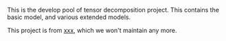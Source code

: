 This is the develop pool of tensor decomposition project. This contains the basic model, and various extended models.

This project is from [xxx](https://github.com/ComputationalBiology-CS-CU/prob_tensor_decomp), which we won't maintain any more.


